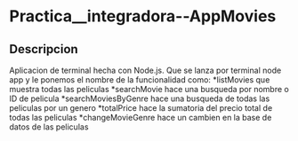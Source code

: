 # Practica__integradora--AppMovies

## Descripcion
Aplicacion de terminal hecha con Node.js. Que se lanza por terminal node app y le ponemos el nombre de la funcionalidad como:
*listMovies que muestra todas las peliculas
*searchMovie hace una busqueda por nombre o ID de pelicula
*searchMoviesByGenre hace una busqueda de todas las peliculas por un genero 
*totalPrice hace la sumatoria del precio total de todas las peliculas
*changeMovieGenre hace un cambien en la base de datos de las peliculas
